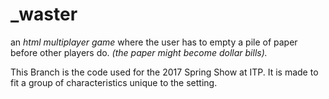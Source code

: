 # _waster

an *html multiplayer game* where the user has to empty a pile of paper before other players do. *(the paper might become dollar bills).*

This Branch is the code used for the 2017 Spring Show at ITP. It is made to fit a group of characteristics unique to the setting.
